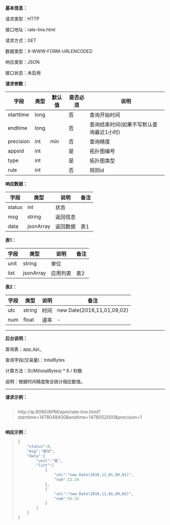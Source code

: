**基本信息：**



请求类型：HTTP



接口地址：rate-line.html



请求方式：GET



数据类型：X-WWW-FORM-URLENCODED



响应类型：JSON



接口状态：未启用



**请求参数：**



| **字段** | **类型** | **默认值** | **是否必须** | **说明** |
| --- | --- | --- | --- | --- |
| starttime | long | | 否 | 查询开始时间 |
| endtime | long | | 否 | 查询结束时间\(如果不写默认查询最近1小时\) |
| precision | int | min | 否 | 查询精度 |
| appsid | int | | 是 | 拓扑图编号 |
| type | int | | 是 | 拓扑图类型 |
| rule | int | | 否 | 规则id |



**响应数据：**



| **字段** | **类型** | **说明** | **备注** |
| --- | --- | --- | --- |
| status | int | 状态 | |
| msg | string | 返回信息 | |
| data | jsonArray | 返回数据 | 表1 |



**表1：**



| **字段** | **类型** | **说明** | **备注** |
| --- | --- | --- | --- |
| unit | string | 单位 | |
| list | jsonArray | 应用列表 | 表2 |



**表2：**



| **字段** | **类型** | **说明** | **备注** |
| --- | --- | --- | --- |
| utc | string | 时间 | new Date\(2016,11,01,09,02\) |
| num | float | 速率 | - |



---



**后台说明：**



查询表：app\_kpi\_



查询字段\(交易量\)：totalBytes



计算方法：SUM\(totalBytes\) * 8 / 秒数



说明：根据时间精度聚合统计相应数值。



---



**请求示例：**



> ```js

> http://ip:8080/APM/apm/rate-line.html?starttime=1478048400&endtime=1478052000&precision=1

> ```



**响应示例：**



> ```js
> {
>     "status":0,
>     "msg":"成功",
>     "data":{
>         "unit":"笔",
>         "list":[
>             {
>                 "utc":"new Date(2016,11,01,09,01)",
>                 "num":12.34
>             },
>             {
>                 "utc":"new Date(2016,11,01,09,02)",
>                 "num":55.32
>             }
>         ]
>     }
> }
> ```


